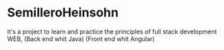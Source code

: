 # SemilleroHeinsohn
it's a project to learn and practice the principles of full stack development WEB, (Back end whit Java) (Front end whit Angular)
